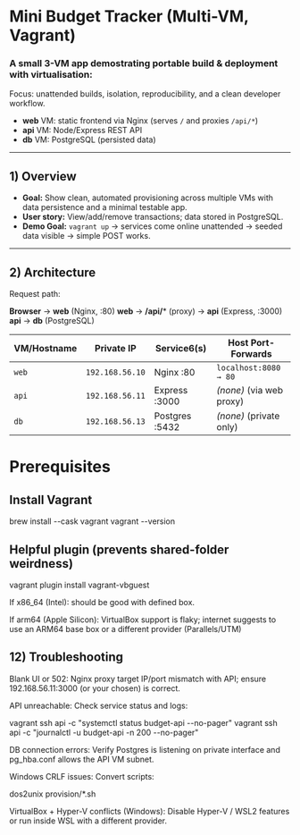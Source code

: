 # Mini Budget Tracker (Multi-VM, Vagrant)

### A small 3-VM app demostrating portable build & deployment with virtualisation:
Focus: unattended builds, isolation, reproducibility, and a clean developer workflow.
- **web** VM: static frontend via Nginx (serves `/` and proxies `/api/*`)
- **api** VM: Node/Express REST API
- **db** VM: PostgreSQL (persisted data)
---

## 1) Overview

- **Goal:** Show clean, automated provisioning across multiple VMs with data persistence and a minimal testable app.
- **User story:** View/add/remove transactions; data stored in PostgreSQL.
- **Demo Goal:** `vagrant up` → services come online unattended → seeded data visible → simple POST works.

---

## 2) Architecture

Request path:

**Browser** → **web** (Nginx, :80)
**web** → **/api/*** (proxy) → **api** (Express, :3000) 
**api** → **db** (PostgreSQL)

| VM/Hostname | Private IP      | Service6(s)     | Host Port-Forwards       |
| ----------- | --------------- | -------------- | ------------------------ |
| `web`       | `192.168.56.10` | Nginx :80      | `localhost:8080 → 80`    |
| `api`       | `192.168.56.11` | Express :3000  | *(none)* (via web proxy) |
| `db`        | `192.168.56.13` | Postgres :5432 | *(none)* (private only)  |

# Prerequisites 
## Install Vagrant
brew install --cask vagrant
vagrant --version

## Helpful plugin (prevents shared-folder weirdness)
vagrant plugin install vagrant-vbguest

If x86_64 (Intel): should be good with defined box.

If arm64 (Apple Silicon): VirtualBox support is flaky; internet suggests to use an ARM64 base box or a different provider (Parallels/UTM)

## 12) Troubleshooting

Blank UI or 502: Nginx proxy target IP/port mismatch with API; ensure 192.168.56.11:3000 (or your chosen) is correct.

API unreachable: Check service status and logs:

vagrant ssh api -c "systemctl status budget-api --no-pager"
vagrant ssh api -c "journalctl -u budget-api -n 200 --no-pager"


DB connection errors: Verify Postgres is listening on private interface and pg_hba.conf allows the API VM subnet.

Windows CRLF issues: Convert scripts:

dos2unix provision/*.sh


VirtualBox + Hyper-V conflicts (Windows): Disable Hyper-V / WSL2 features or run inside WSL with a different provider.